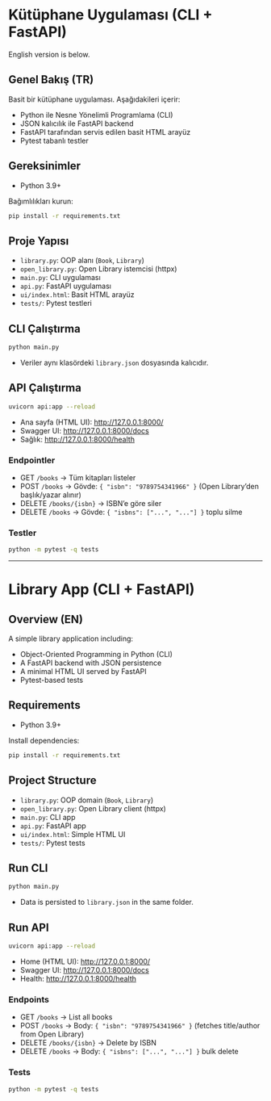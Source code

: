 ﻿# Kütüphane Uygulaması (CLI + FastAPI)

English version is below.

## Genel Bakış (TR)
Basit bir kütüphane uygulaması. Aşağıdakileri içerir:
- Python ile Nesne Yönelimli Programlama (CLI)
- JSON kalıcılık ile FastAPI backend
- FastAPI tarafından servis edilen basit HTML arayüz
- Pytest tabanlı testler

## Gereksinimler
- Python 3.9+

Bağımlılıkları kurun:
```bash
pip install -r requirements.txt
```

## Proje Yapısı
- `library.py`: OOP alanı (`Book`, `Library`)
- `open_library.py`: Open Library istemcisi (httpx)
- `main.py`: CLI uygulaması
- `api.py`: FastAPI uygulaması
- `ui/index.html`: Basit HTML arayüz
- `tests/`: Pytest testleri

## CLI Çalıştırma
```bash
python main.py
```
- Veriler aynı klasördeki `library.json` dosyasında kalıcıdır.

## API Çalıştırma
```bash
uvicorn api:app --reload
```
- Ana sayfa (HTML UI): http://127.0.0.1:8000/
- Swagger UI: http://127.0.0.1:8000/docs
- Sağlık: http://127.0.0.1:8000/health

### Endpointler
- GET `/books` → Tüm kitapları listeler
- POST `/books` → Gövde: `{ "isbn": "9789754341966" }` (Open Library’den başlık/yazar alınır)
- DELETE `/books/{isbn}` → ISBN’e göre siler
- DELETE `/books` → Gövde: `{ "isbns": ["...", "..."] }` toplu silme

### Testler
```bash
python -m pytest -q tests
```

---

# Library App (CLI + FastAPI)

## Overview (EN)
A simple library application including:
- Object-Oriented Programming in Python (CLI)
- A FastAPI backend with JSON persistence
- A minimal HTML UI served by FastAPI
- Pytest-based tests

## Requirements
- Python 3.9+

Install dependencies:
```bash
pip install -r requirements.txt
```

## Project Structure
- `library.py`: OOP domain (`Book`, `Library`)
- `open_library.py`: Open Library client (httpx)
- `main.py`: CLI app
- `api.py`: FastAPI app
- `ui/index.html`: Simple HTML UI
- `tests/`: Pytest tests

## Run CLI
```bash
python main.py
```
- Data is persisted to `library.json` in the same folder.

## Run API
```bash
uvicorn api:app --reload
```
- Home (HTML UI): http://127.0.0.1:8000/
- Swagger UI: http://127.0.0.1:8000/docs
- Health: http://127.0.0.1:8000/health

### Endpoints
- GET `/books` → List all books
- POST `/books` → Body: `{ "isbn": "9789754341966" }` (fetches title/author from Open Library)
- DELETE `/books/{isbn}` → Delete by ISBN
- DELETE `/books` → Body: `{ "isbns": ["...", "..."] }` bulk delete

### Tests
```bash
python -m pytest -q tests
```